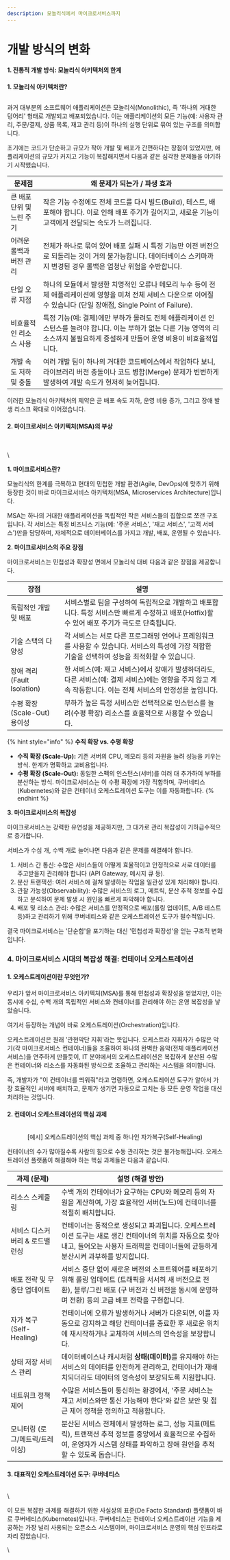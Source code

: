 ```yaml
---
description: 모놀리식에서 마이크로서비스까지
---
```


# 개발 방식의 변화

#### 1. 전통적 개발 방식: 모놀리식 아키텍처의 한계

**1. 모놀리식 아키텍처란?**

<p align="center"><img src="../.gitbook/assets/unknown (1).png" alt=""></p>

과거 대부분의 소프트웨어 애플리케이션은 모놀리식(Monolithic), 즉 '하나의 거대한 덩어리' 형태로 개발되고 배포되었습니다. 이는 애플리케이션의 모든 기능(예: 사용자 관리, 주문/결제, 상품 목록, 재고 관리 등)이 하나의 실행 단위로 묶여 있는 구조를 의미합니다.

초기에는 코드가 단순하고 규모가 작아 개발 및 배포가 간편하다는 장점이 있었지만, 애플리케이션의 규모가 커지고 기능이 복잡해지면서 다음과 같은 심각한 문제들을 야기하기 시작했습니다.

| 문제점             | 왜 문제가 되는가 / 파생 효과                                                                                           |
| --------------- | ----------------------------------------------------------------------------------------------------------- |
| 큰 배포 단위 및 느린 주기 | 작은 기능 수정에도 전체 코드를 다시 빌드(Build), 테스트, 배포해야 합니다. 이로 인해 배포 주기가 길어지고, 새로운 기능이 고객에게 전달되는 속도가 느려집니다.              |
| 어려운 롤백과 버전 관리   | 전체가 하나로 묶여 있어 배포 실패 시 특정 기능만 이전 버전으로 되돌리는 것이 거의 불가능합니다. 데이터베이스 스키마까지 변경된 경우 롤백은 엄청난 위험을 수반합니다.              |
| 단일 오류 지점        | 하나의 모듈에서 발생한 치명적인 오류나 메모리 누수 등이 전체 애플리케이션에 영향을 미쳐 전체 서비스 다운으로 이어질 수 있습니다 (단일 장애점, Single Point of Failure). |
| 비효율적인 리소스 사용    | 특정 기능(예: 결제)에만 부하가 몰려도 전체 애플리케이션 인스턴스를 늘려야 합니다. 이는 부하가 없는 다른 기능 영역의 리소스까지 불필요하게 증설하게 만들어 운영 비용이 비효율적입니다.    |
| 개발 속도 저하 및 충돌   | 여러 개발 팀이 하나의 거대한 코드베이스에서 작업하다 보니, 라이브러리 버전 충돌이나 코드 병합(Merge) 문제가 빈번하게 발생하여 개발 속도가 현저히 늦어집니다.                |

이러한 모놀리식 아키텍처의 제약은 곧 배포 속도 저하, 운영 비용 증가, 그리고 장애 발생 리스크 확대로 이어졌습니다.

#### 2. 마이크로서비스 아키텍처(MSA)의 부상 

<p align="center"><img src="../.gitbook/assets/unknown (2).png" alt=""></p>

\
\


**1. 마이크로서비스란?**

모놀리식의 한계를 극복하고 현대의 민첩한 개발 환경(Agile, DevOps)에 맞추기 위해 등장한 것이 바로 마이크로서비스 아키텍처(MSA, Microservices Architecture)입니다.

MSA는 하나의 거대한 애플리케이션을 독립적인 작은 서비스들의 집합으로 쪼갠 구조입니다. 각 서비스는 특정 비즈니스 기능(예: '주문 서비스', '재고 서비스', '고객 서비스')만을 담당하며, 자체적으로 데이터베이스를 가지고 개발, 배포, 운영될 수 있습니다.

**2. 마이크로서비스의 주요 장점**

마이크로서비스는 민첩성과 확장성 면에서 모놀리식 대비 다음과 같은 장점을 제공합니다.

| 장점                      | 설명                                                                                           |
| ----------------------- | -------------------------------------------------------------------------------------------- |
| 독립적인 개발 및 배포            | 서비스별로 팀을 구성하여 독립적으로 개발하고 배포합니다. 특정 서비스만 빠르게 수정하고 배포(Hotfix)할 수 있어 배포 주기가 극도로 단축됩니다.          |
| 기술 스택의 다양성              | 각 서비스는 서로 다른 프로그래밍 언어나 프레임워크를 사용할 수 있습니다. 서비스의 특성에 가장 적합한 기술을 선택하여 성능을 최적화할 수 있습니다.          |
| 장애 격리 (Fault Isolation) | 한 서비스(예: 재고 서비스)에서 장애가 발생하더라도, 다른 서비스(예: 결제 서비스)에는 영향을 주지 않고 계속 작동합니다. 이는 전체 서비스의 안정성을 높입니다. |
| 수평 확장(Scale-Out) 용이성    | 부하가 높은 특정 서비스만 선택적으로 인스턴스를 늘려(수평 확장) 리소스를 효율적으로 사용할 수 있습니다.                                  |

{% hint style="info" %}
**수직 확장 vs. 수평 확장**

* **수직 확장 (Scale-Up):** 기존 서버의 CPU, 메모리 등의 자원을 늘려 성능을 키우는 방식. 한계가 명확하고 고비용입니다.
* **수평 확장 (Scale-Out):** 동일한 스펙의 인스턴스(서버)를 여러 대 추가하여 부하를 분산하는 방식. 마이크로서비스는 이 수평 확장에 가장 적합하며, 쿠버네티스(Kubernetes)와 같은 컨테이너 오케스트레이션 도구는 이를 자동화합니다.
{% endhint %}

**3. 마이크로서비스의 복잡성**

마이크로서비스는 강력한 유연성을 제공하지만, 그 대가로 관리 복잡성이 기하급수적으로 증가합니다.

서비스가 수십 개, 수백 개로 늘어나면 다음과 같은 문제를 해결해야 합니다.

1. 서비스 간 통신: 수많은 서비스들이 어떻게 효율적이고 안정적으로 서로 데이터를 주고받을지 관리해야 합니다 (API Gateway, 메시지 큐 등).
2. 분산 트랜잭션: 여러 서비스에 걸쳐 발생하는 작업을 일관성 있게 처리해야 합니다.
3. 관찰 가능성(Observability): 수많은 서비스의 로그, 메트릭, 분산 추적 정보를 수집하고 분석하여 문제 발생 시 원인을 빠르게 파악해야 합니다.
4. 배포 및 리소스 관리: 수많은 서비스를 안정적으로 배포(롤링 업데이트, A/B 테스트 등)하고 관리하기 위해 쿠버네티스와 같은 오케스트레이션 도구가 필수적입니다.

결국 마이크로서비스는 '단순함'을 포기하는 대신 '민첩성과 확장성'을 얻는 구조적 변화입니다.

### 4. 마이크로서비스 시대의 복잡성 해결: 컨테이너 오케스트레이션

#### 1. 오케스트레이션이란 무엇인가?

우리가 앞서 마이크로서비스 아키텍처(MSA)를 통해 민첩성과 확장성을 얻었지만, 이는 동시에 수십, 수백 개의 독립적인 서비스와 컨테이너를 관리해야 하는 운영 복잡성을 낳았습니다.

여기서 등장하는 개념이 바로 오케스트레이션(Orchestration)입니다.

오케스트레이션은 원래 '관현악단 지휘'라는 뜻입니다. 오케스트라 지휘자가 수많은 악기(각 마이크로서비스 컨테이너)들을 조율하여 하나의 완벽한 음악(전체 애플리케이션 서비스)을 연주하게 만들듯이, IT 분야에서의 오케스트레이션은 복잡하게 분산된 수많은 컨테이너와 리소스를 자동화된 방식으로 조율하고 관리하는 시스템을 의미합니다.

즉, 개발자가 "이 컨테이너를 띄워줘"라고 명령하면, 오케스트레이션 도구가 알아서 가장 효율적인 서버에 배치하고, 문제가 생기면 자동으로 고치는 등 모든 운영 작업을 대신 처리하는 것입니다.



#### 2. 컨테이너 오케스트레이션의 핵심 과제

<p align="center"><img src="../.gitbook/assets/unknown (3).png" alt=""></p>

<p align="center">[예시] 오케스트레이션의 핵심 과제 중 하나인 자가복구(Self-Healing)</p>



컨테이너의 수가 많아질수록 사람의 힘으로 수동 관리하는 것은 불가능해집니다. 오케스트레이션 플랫폼이 해결해야 하는 핵심 과제들은 다음과 같습니다.

| 과제 (문제)              | 설명 (해결 방안)                                                                                                            |
| -------------------- | --------------------------------------------------------------------------------------------------------------------- |
| 리소스 스케줄링             | 수백 개의 컨테이너가 요구하는 CPU와 메모리 등의 자원을 계산하여, 가장 효율적인 서버(노드)에 컨테이너를 적절히 배치합니다.                                               |
| 서비스 디스커버리 & 로드밸런싱    | 컨테이너는 동적으로 생성되고 파괴됩니다. 오케스트레이션 도구는 새로 생긴 컨테이너의 위치를 자동으로 찾아내고, 들어오는 사용자 트래픽을 컨테이너들에 균등하게 분산시켜 과부하를 방지합니다.              |
| 배포 전략 및 무중단 업데이트     | 서비스 중단 없이 새로운 버전의 소프트웨어를 배포하기 위해 롤링 업데이트 (트래픽을 서서히 새 버전으로 전환), 블루/그린 배포 (구 버전과 신 버전을 동시에 운영하며 전환) 등의 고급 배포 전략을 구현합니다. |
| 자가 복구 (Self-Healing) | 컨테이너에 오류가 발생하거나 서버가 다운되면, 이를 자동으로 감지하고 해당 컨테이너를 종료한 후 새로운 위치에 재시작하거나 교체하여 서비스의 연속성을 보장합니다.                            |
| 상태 저장 서비스 관리         | 데이터베이스나 캐시처럼 **상태(데이터)**&#xB97C; 유지해야 하는 서비스의 데이터를 안전하게 관리하고, 컨테이너가 재배치되더라도 데이터의 영속성이 보장되도록 지원합니다.                    |
| 네트워크 정책 제어           | 수많은 서비스들이 통신하는 환경에서, '주문 서비스는 재고 서비스와만 통신 가능해야 한다'와 같은 보안 및 접근 제어 정책을 정의하고 적용합니다.                                     |
| 모니터링 (로그/메트릭/트레이싱)   | 분산된 서비스 전체에서 발생하는 로그, 성능 지표(메트릭), 트랜잭션 추적 정보를 중앙에서 효율적으로 수집하여, 운영자가 시스템 상태를 파악하고 장애 원인을 추적할 수 있도록 돕습니다.               |



#### 3. 대표적인 오케스트레이션 도구: 쿠버네티스  

<p align="center"><img src="../.gitbook/assets/unknown (4).png" alt=""></p>

\


이 모든 복잡한 과제를 해결하기 위한 사실상의 표준(De Facto Standard) 플랫폼이 바로 쿠버네티스(Kubernetes)입니다. 쿠버네티스는 컨테이너 오케스트레이션 기능을 제공하는 가장 널리 사용되는 오픈소스 시스템이며, 마이크로서비스 운영의 핵심 인프라로 자리 잡았습니다.

\
